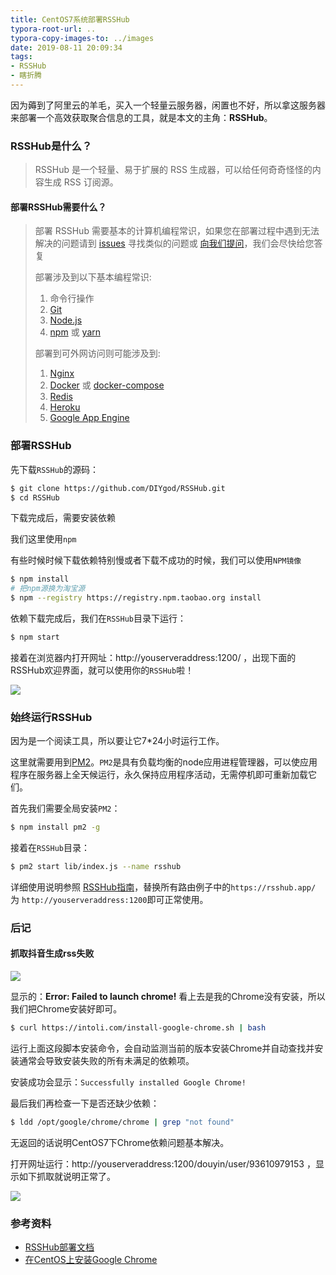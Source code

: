 ```yaml
---
title: CentOS7系统部署RSSHub
typora-root-url: ..
typora-copy-images-to: ../images
date: 2019-08-11 20:09:34
tags: 
- RSSHub
- 瞎折腾
---
```


因为薅到了阿里云的羊毛，买入一个轻量云服务器，闲置也不好，所以拿这服务器来部署一个高效获取聚合信息的工具，就是本文的主角：**RSSHub**。

<!-- more -->

### RSSHub是什么？

> RSSHub 是一个轻量、易于扩展的 RSS 生成器，可以给任何奇奇怪怪的内容生成 RSS 订阅源。

#### 部署RSSHub需要什么？

> 部署 RSSHub 需要基本的计算机编程常识，如果您在部署过程中遇到无法解决的问题请到 [issues](https://github.com/DIYgod/RSSHub/issues) 寻找类似的问题或 [向我们提问](https://github.com/DIYgod/RSSHub/issues/new/choose)，我们会尽快给您答复
>
> 部署涉及到以下基本编程常识:
>
> 1. 命令行操作
> 2. [Git](https://git-scm.com/)
> 3. [Node.js](https://nodejs.org/)
> 4. [npm](https://www.npmjs.com/get-npm) 或 [yarn](https://yarnpkg.com/zh-Hans/docs/install)
>
> 部署到可外网访问则可能涉及到:
>
> 1. [Nginx](https://www.nginx.com/resources/wiki/start/topics/tutorials/install/)
> 2. [Docker](https://www.docker.com/get-started) 或 [docker-compose](https://docs.docker.com/compose/install/)
> 3. [Redis](https://redis.io/download)
> 4. [Heroku](https://devcenter.heroku.com/articles/getting-started-with-nodejs)
> 5. [Google App Engine](https://cloud.google.com/appengine/)

### 部署RSSHub

先下载`RSSHub`的源码：

```bash
$ git clone https://github.com/DIYgod/RSSHub.git
$ cd RSSHub
```

下载完成后，需要安装依赖

我们这里使用`npm`

有些时候时候下载依赖特别慢或者下载不成功的时候，我们可以使用`NPM镜像`

```bash
$ npm install
# 把npm源换为淘宝源
$ npm --registry https://registry.npm.taobao.org install
```

依赖下载完成后，我们在`RSSHub`目录下运行：

```bash
$ npm start
```

接着在浏览器内打开网址：http://youserveraddress:1200/ ，出现下面的RSSHub欢迎界面，就可以使用你的`RSSHub`啦！

![](https://i.loli.net/2019/08/18/uNBFr6fWLxIVba4.png)

### 始终运行RSSHub

因为是一个阅读工具，所以要让它7*24小时运行工作。

这里就需要用到[PM2](https://pm2.io/ "PM2")。`PM2`是具有负载均衡的node应用进程管理器，可以使应用程序在服务器上全天候运行，永久保持应用程序活动，无需停机即可重新加载它们。

首先我们需要全局安装`PM2`：

```bash
$ npm install pm2 -g
```

接着在`RSSHub`目录：

```bash
$ pm2 start lib/index.js --name rsshub
```

详细使用说明参照 [RSSHub指南](https://docs.rsshub.app/)，替换所有路由例子中的`https://rsshub.app/` 为 `http://youserveraddress:1200`即可正常使用。

### 后记

#### 抓取抖音生成rss失败
![](https://i.loli.net/2019/08/18/owFmgyZUKPxNve9.png)

显示的：**Error: Failed to launch chrome!** 看上去是我的Chrome没有安装，所以我们把Chrome安装好即可。

```bash
$ curl https://intoli.com/install-google-chrome.sh | bash
```

运行上面这段脚本安装命令，会自动监测当前的版本安装Chrome并自动查找并安装通常会导致安装失败的所有未满足的依赖项。

安装成功会显示：`Successfully installed Google Chrome!`

最后我们再检查一下是否还缺少依赖：

```bash
$ ldd /opt/google/chrome/chrome | grep "not found"
```

无返回的话说明CentOS7下Chrome依赖问题基本解决。

打开网址运行：http://youserveraddress:1200/douyin/user/93610979153 ，显示如下抓取就说明正常了。

![](https://i.loli.net/2019/08/18/McVfG5EUCJuayAw.png)

### 参考资料
- [RSSHub部署文档](https://docs.rsshub.app/install/ "部署 | RSSHub")
- [在CentOS上安装Google Chrome](https://intoli.com/blog/installing-google-chrome-on-centos/) 


